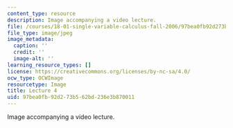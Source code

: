 ```yaml
---
content_type: resource
description: Image accompanying a video lecture.
file: /courses/18-01-single-variable-calculus-fall-2006/97bea0fb92d273b562bd236e3b870011_lec04.jpg
file_type: image/jpeg
image_metadata:
  caption: ''
  credit: ''
  image-alt: ''
learning_resource_types: []
license: https://creativecommons.org/licenses/by-nc-sa/4.0/
ocw_type: OCWImage
resourcetype: Image
title: Lecture 4
uid: 97bea0fb-92d2-73b5-62bd-236e3b870011
---
```

Image accompanying a video lecture.